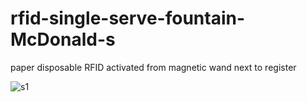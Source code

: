 # rfid-single-serve-fountain-McDonald-s
paper disposable RFID activated from magnetic wand next to register

![s1](https://raw.githubusercontent.com/c4pt000/rfid-single-serve-fountain-McDonald-s/main/IMG_20220227_090055334~2.jpg)
